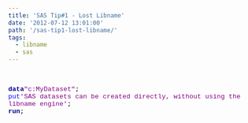 ```yaml
---
title: 'SAS Tip#1 - Lost Libname'
date: '2012-07-12 13:01:00'
path: '/sas-tip1-lost-libname/'
tags:
  - libname
  - sas
---
```


<br /><div style="line-height: normal; margin-bottom: .0001pt; margin-bottom: 0cm; mso-layout-grid-align: none; text-autospace: none;"><span><b><span style="background-color: white; color: navy; font-family: 'Courier New'; font-size: 10pt;">data</span></b></span><span style="background-color: white; color: black; font-family: 'Courier New'; font-size: 10pt;"></span><span style="background-color: white; color: purple; font-family: 'Courier New'; font-size: 10pt;">"c:MyDataset"</span><span style="background-color: white; color: black; font-family: 'Courier New'; font-size: 10pt;">;</span></div><div style="line-height: normal; margin-bottom: .0001pt; margin-bottom: 0cm; mso-layout-grid-align: none; text-autospace: none;"><span><span style="background-color: white; color: blue; font-family: 'Courier New'; font-size: 10pt;">put</span></span><span style="background-color: white; color: black; font-family: 'Courier New'; font-size: 10pt;"></span><span style="background-color: white; color: purple; font-family: 'Courier New'; font-size: 10pt;">'SAS datasets can be created directly, without using the <span>libname</span> engine'</span><span style="background-color: white; color: black; font-family: 'Courier New'; font-size: 10pt;">;</span></div><div><span><b><span style="background-color: white; color: navy; font-family: 'Courier New'; font-size: 10pt; line-height: 115%;">run</span></b></span><span style="background-color: white; color: black; font-family: 'Courier New'; font-size: 10pt; line-height: 115%;">;</span></div><br /><br /><br /><br /><br /><br />
